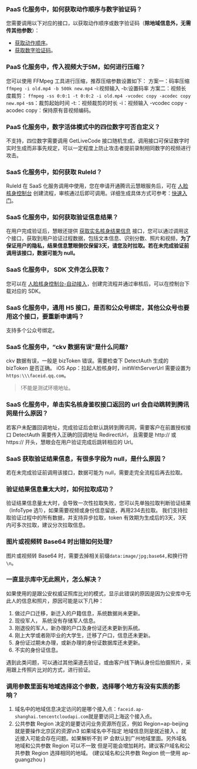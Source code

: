 ### PaaS 化服务中，如何获取动作顺序与数字验证码？
您需要调用以下对应的接口，以获取动作顺序或数字验证码（**除地域信息外，无需传其他参数**）：
- [获取动作顺序](https://cloud.tencent.com/document/product/1007/31822)。
- [获取数字验证码](https://cloud.tencent.com/document/product/1007/31821)。

### PaaS 化服务中，传入视频大于5M，如何进行压缩？
您可以使用 FFMpeg 工具进行压缩，推荐压缩参数设置如下：
方案一：码率压缩
`ffmpeg -i old.mp4 -b 500k new.mp4`
-i:视频输入 -b:设置码率
方案二：视频长度裁剪：
`ffmpeg -ss 0:0:1 -t 0:0:2 -i old.mp4 -vcodec copy -acodec copy new.mp4`
-ss：裁剪起始时间 -t:：视频裁剪的时长 -i：视频输入 -vcodec copy -acodec copy：保持原有音视频编码。

### PaaS 化服务中，数字活体模式中的四位数字可否自定义？
不支持，四位数字需要调用 GetLiveCode 接口随机生成，调用接口可保证数字时实时生成而非事先规定，可以一定程度上防止攻击者提前录制相同数字的视频进行攻击。

### SaaS 化服务中，如何获取 RuleId？
RuleId 在 SaaS 化服务调用中使用，您在申请开通腾讯云慧眼服务后，可在 [人脸核身控制台](https://console.cloud.tencent.com/faceid) 创建流程，审核通过后即可调用。详细生成具体方式可参考：[快速入门](https://cloud.tencent.com/product/faceid/getting-started)。

### SaaS 化服务中，如何获取验证信息结果？
在用户完成验证后，慧眼还提供 [获取实名核身结果信息](https://cloud.tencent.com/document/product/1007/33560) 接口，您可以通过调用这个接口，获取到用户验证过程数据，包括文本信息、识别分数、照片和视频，**为了保证用户的隐私，结果信息慧眼侧仅保留3天，请您及时拉取。若在未完成验证前调用该接口，数据可能为 null。**

### SaaS 化服务中， SDK 文件怎么获取？
您可以在 [人脸核身控制台-自动接入](https://console.cloud.tencent.com/faceid)，创建完流程并通过审核后，可以在控制台下载对应的 SDK。

### SaaS 化服务中，通用 H5 接口，是否和公众号绑定，其他公众号也要用这个接口，要重新申请吗？
支持多个公众号绑定。

### SaaS 化服务中，“ckv 数据有误”是什么问题?
ckv 数据有误，一般是 bizToken 错误。需要检查下 DetectAuth 生成的 bizToken 是否正确。
iOS App：拉起人脸核身时，initWithServerUrl 需要设置为`https:\\\faceid.qq.com`。
>!不能是测试环境地址。

### SaaS 化服务中，单击实名核身鉴权接口返回的 url 会自动跳转到腾讯网是什么原因？
若客户未配置回调地址，完成验证后会默认跳转到腾讯网，需要客户在前置授权接口 DetectAuth 需要传入正确的回调地址 RedirectUrl， 且需要是 http:// 或 https:// 开头，慧眼会在用户验证完成后跳转相应的 Url。

### SaaS 获取验证结果信息，有很多字段为 null，是什么原因？
若在未完成验证前调用该接口，数据可能为 null，需要走完全流程后再去拉取。

### 验证结果信息量太大时，如何拉取成功？
验证结果信息量太大时，会导致一次性拉取失败，您可以先单独拉取判断验证结果（InfoType 选1），如果需要视频或身份信息留底，再用234去拉取。
我们支持拉取验证过程中的所有数据，并支持异步拉取，token 有效期为生成后的3天，3天内可多次拉取，建议分次拉取信息。

### 图片或视频转 Base64 时出错如何处理?
图片或视频转 Base64 时，需要去掉相关前缀`data:image/jpg;base64,`和换行符`\n`。

### 一直显示库中无此照片，怎么解决？
如果使用的是跟公安权威证照库比对的模式，显示此错误的原因是因为公安库中无此人的信息和照片，原因可能是以下几种：
1. 做过户口迁移，新迁入的户籍信息，系统数据尚未更新。
2. 现役军人， 系统没有存储军人信息。
3. 刚退役的军人，新办理的户口及身份证还未更新到系统。
4. 刚上大学或者刚毕业的大学生，迁移了户口，信息还未更新。
5. 身份证过期未办理，或新办理的身份证数据库还未更新。
6. 不实的身份证信息。

遇到此类问题，可以通过其他渠道去验证，或由客户线下确认身份后拍摄照片，采用跟上传照片比对的方式，进行验证。

### 调用参数里面有地域选择这个参数，选择哪个地方有没有实质的影响？
1. 域名中的地域信息决定访问的是哪个接入点：`faceid.ap-shanghai.tencentcloudapi.com`就是要访问上海这个接入点。
2. 公共参数 Region 决定的是要访问业务资源所在区，例如 Region=ap-beijing 就是要操作北京区的资源\n3 如果域名中不指定 地域信息则是就近接入 。就近接入可能会存在问题。如果解析不到 IP 会默认到广州地域里面。另外域名地域和公共参数 Region 可以不一致 但是可能会增加耗时。建议客户域名和公共参数 Region 选择相同的地域。
(建议域名和公共参数 Region 统一使用 ap-guangzhou )
